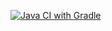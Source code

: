 [![Java CI with Gradle](https://github.com/Panelo56/Pattern1.2/actions/workflows/gradle.yml/badge.svg)](https://github.com/Panelo56/Pattern1.2/actions/workflows/gradle.yml)
